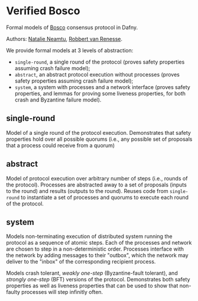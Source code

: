 # Verified Bosco
Formal models of [Bosco](https://link.springer.com/chapter/10.1007/978-3-540-87779-0_30) consensus protocol in Dafny. 

Authors: [Natalie Neamtu](https://nneamtu.github.io/), [Robbert van Renesse](https://www.cs.cornell.edu/home/rvr/).

We provide formal models at 3 levels of abstraction:
- `single-round`, a single round of the protocol (proves safety properties assuming crash failure model);
- `abstract`, an abstract protocol execution without processes (proves safety properties assuming crash failure model);
- `system`, a system with processes and a network interface (proves safety properties, and lemmas for proving some liveness properties, for both crash and Byzantine failure model).

## single-round
Model of a single round of the protocol execution.
Demonstrates that safety properties hold over all possible quorums (i.e., any possible set of proposals that a process could receive from a quorum)

## abstract
Model of protocol execution over arbitrary number of steps (i.e., rounds of the protocol). 
Processes are abstracted away to a set of proposals (inputs to the round) and results (outputs to the round). 
Reuses code from `single-round` to instantiate a set of processes and quorums to execute each round of the protocol.

## system
Models non-terminating execution of distributed system running the protocol as a sequence of atomic steps. 
Each of the processes and network are chosen to step in a non-deterministic order. 
Processes interface with the network by adding messages to their "outbox", which the network may deliver to the "inbox" of the corresponding recipient process.

Models crash tolerant, *weakly one-step* (Byzantine-fault tolerant), and *strongly one-step* (BFT) versions of the protocol. 
Demonstrates both safety properties as well as liveness properties that can be used to show that non-faulty processes will step infinitly often.

